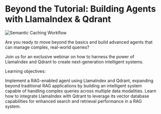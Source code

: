 # Beyond the Tutorial: Building Agents with LlamaIndex & Qdrant

![Semantic Caching Workflow](https://qdrant.tech/blog/hybrid-cloud-llamaindex/preview/title.jpg)


Are you ready to move beyond the basics and build advanced agents that can manage complex, real-world queries?

Join us for an exclusive webinar on how to harness the power of LlamaIndex and Qdrant to create next-generation intelligent systems.

Learning objectives:

Implement a RAG-enabled agent using LlamaIndex and Qdrant, expanding beyond traditional RAG applications by building an intelligent system capable of handling complex queries across multiple data modalities.
Learn how to integrate LlamaIndex with Qdrant to leverage its vector database capabilities for enhanced search and retrieval performance in a RAG system.

